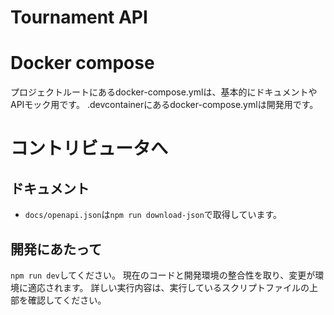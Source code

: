 # Tournament API

# Docker compose
 プロジェクトルートにあるdocker-compose.ymlは、基本的にドキュメントやAPIモック用です。
 .devcontainerにあるdocker-compose.ymlは開発用です。

# コントリビュータへ

## ドキュメント
 * `docs/openapi.json`は`npm run download-json`で取得しています。

## 開発にあたって
 `npm run dev`してください。
 現在のコードと開発環境の整合性を取り、変更が環境に適応されます。
 詳しい実行内容は、実行しているスクリプトファイルの上部を確認してください。
